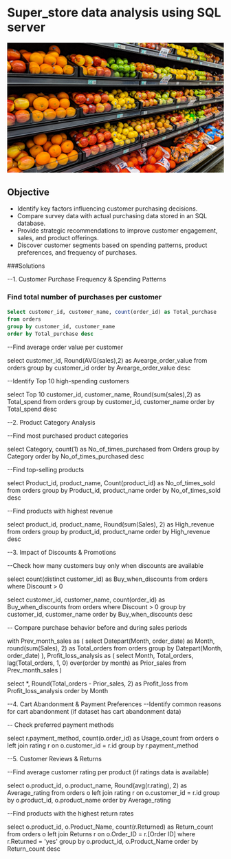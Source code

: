 # Super_store data analysis using SQL server
![Superstore_image](Store_image.jpg)
## Objective
 - Identify key factors influencing customer purchasing decisions.
 - Compare survey data with actual purchasing data stored in an SQL database.
 - Provide strategic recommendations to improve customer engagement, sales, and product offerings.
 - Discover customer segments based on spending patterns, product preferences, and frequency of purchases.


###Solutions

--1. Customer Purchase Frequency & Spending Patterns

### Find total number of purchases per customer

```SQL
Select customer_id, customer_name, count(order_id) as Total_purchase
from orders
group by customer_id, customer_name
order by Total_purchase desc
```
--Find average order value per customer

select customer_id, Round(AVG(sales),2) as Avearge_order_value
from orders
group by customer_id
order by Avearge_order_value desc

--Identify Top 10 high-spending customers

select Top 10 customer_id, customer_name, Round(sum(sales),2) as Total_spend
from orders
group by customer_id, customer_name
order by Total_spend desc

--2. Product Category Analysis

--Find most purchased product categories

select Category, count(1) as No_of_times_purchased
from Orders
group by Category
order by No_of_times_purchased desc

--Find top-selling products

select Product_id, product_name, Count(product_id) as No_of_times_sold
from orders
group by Product_id, product_name
order by No_of_times_sold desc

--Find products with highest revenue

select product_id, product_name, Round(sum(Sales), 2) as High_revenue
from orders
group by product_id, product_name
order by High_revenue desc

--3.  Impact of Discounts & Promotions

--Check how many customers buy only when discounts are available

select count(distinct customer_id) as Buy_when_discounts
from orders
where Discount > 0


select customer_id, customer_name, count(order_id) as Buy_when_discounts
from orders
where Discount > 0
group by customer_id, customer_name
order by Buy_when_discounts desc


-- Compare purchase behavior before and during sales periods

with Prev_month_sales as (
select Datepart(Month, order_date) as Month, round(sum(Sales), 2) as Total_orders
from orders
group by Datepart(Month, order_date)
), Profit_loss_analysis as (
select Month, Total_orders,
lag(Total_orders, 1, 0) over(order by month) as Prior_sales
from Prev_month_sales
)

select *, Round(Total_orders - Prior_sales, 2) as Profit_loss
from Profit_loss_analysis
order by Month

--4. Cart Abandonment & Payment Preferences
--Identify common reasons for cart abandonment (if dataset has cart abandonment data)

-- Check preferred payment methods

select r.payment_method, count(o.order_id) as Usage_count
from orders o
left join rating r on o.customer_id = r.id
group by r.payment_method


--5. Customer Reviews & Returns

--Find average customer rating per product (if ratings data is available)

select o.product_id, o.product_name, Round(avg(r.rating), 2) as Average_rating
from orders o
left join rating r on o.customer_id = r.id
group by o.product_id, o.product_name
order by Average_rating


--Find products with the highest return rates

select o.product_id, o.Product_Name, count(r.Returned) as Return_count
from orders o
left join Returns r on o.Order_ID = r.[Order ID]
where r.Returned = 'yes'
group by o.product_id, o.Product_Name
order by Return_count desc


